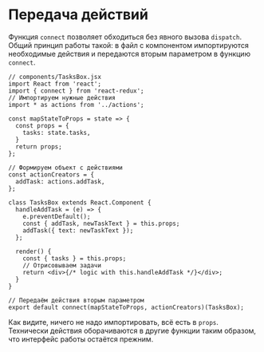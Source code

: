 # Передача действий
Функция `connect` позволяет обходиться без явного вызова `dispatch`. Общий принцип работы такой: в файл с компонентом импортируются необходимые действия и передаются вторым параметром в функцию `connect`.



    // components/TasksBox.jsx
    import React from 'react';
    import { connect } from 'react-redux';
    // Импортируем нужные действия
    import * as actions from '../actions';
    
    const mapStateToProps = state => {
      const props = {
        tasks: state.tasks,
      }
      return props;
    };
    
    // Формируем объект с действиями
    const actionCreators = {
      addTask: actions.addTask,
    };
    
    class TasksBox extends React.Component {
      handleAddTask = (e) => {
        e.preventDefault();
        const { addTask, newTaskText } = this.props;
        addTask({ text: newTaskText });
      };
    
      render() {
        const { tasks } = this.props;
        // Отрисовываем задачи
        return <div>{/* logic with this.handleAddTask */}</div>;
      }
    }
    
    // Передаём действия вторым параметром
    export default connect(mapStateToProps, actionCreators)(TasksBox);
Как видите, ничего не надо импортировать, всё есть в `props`. Технически действия оборачиваются в другие функции таким образом, что интерфейс работы остаётся прежним.
